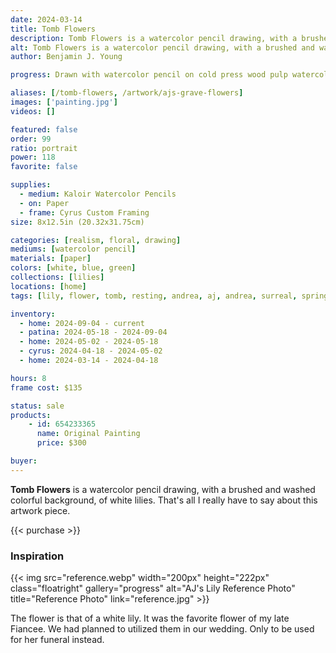 ```yaml
---
date: 2024-03-14
title: Tomb Flowers
description: Tomb Flowers is a watercolor pencil drawing, with a brushed and washed colorful background, of white lilies.
alt: Tomb Flowers is a watercolor pencil drawing, with a brushed and washed colorful background, of white lilies.
author: Benjamin J. Young

progress: Drawn with watercolor pencil on cold press wood pulp watercolor paper. I used a wash on the background, using water, to turn the pencil shading in to paint. The subject of the flower was left dried as a drawing.

aliases: [/tomb-flowers, /artwork/ajs-grave-flowers]
images: ['painting.jpg']
videos: []

featured: false
order: 99
ratio: portrait
power: 118
favorite: false

supplies:
  - medium: Kaloir Watercolor Pencils
  - on: Paper
  - frame: Cyrus Custom Framing
size: 8x12.5in (20.32x31.75cm)

categories: [realism, floral, drawing]
mediums: [watercolor pencil]
materials: [paper]
colors: [white, blue, green]
collections: [lilies]
locations: [home]
tags: [lily, flower, tomb, resting, andrea, aj, andrea, surreal, spring, cool, loss, number two]

inventory:
  - home: 2024-09-04 - current
  - patina: 2024-05-18 - 2024-09-04
  - home: 2024-05-02 - 2024-05-18
  - cyrus: 2024-04-18 - 2024-05-02
  - home: 2024-03-14 - 2024-04-18

hours: 8
frame cost: $135

status: sale
products:
    - id: 654233365
      name: Original Painting
      price: $300

buyer: 
---
```


**Tomb Flowers** is a watercolor pencil drawing, with a brushed and washed colorful background, of white lilies. That's all I really have to say about this artwork piece.

{{< purchase >}}

### Inspiration ###

{{< img src="reference.webp" width="200px" height="222px" class="floatright" gallery="progress" alt="AJ's Lily Reference Photo" title="Reference Photo" link="reference.jpg" >}}

The flower is that of a white lily. It was the favorite flower of my late Fiancee. We had planned to utilized them in our wedding. Only to be used for her funeral instead.